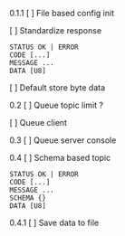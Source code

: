 0.1.1
[ ] File based config init

[ ] Standardize response

  ```
  STATUS OK | ERROR
  CODE [...]
  MESSAGE ...
  DATA [U8]
  ```

[ ] Default store byte data

0.2
[ ] Queue topic limit ?

[ ] Queue client

0.3
[ ] Queue server console

0.4
[ ] Schema based topic

  ```
  STATUS OK | ERROR
  CODE [...]
  MESSAGE ...
  SCHEMA {}
  DATA [U8]
  ```

0.4.1
[ ] Save data to file


